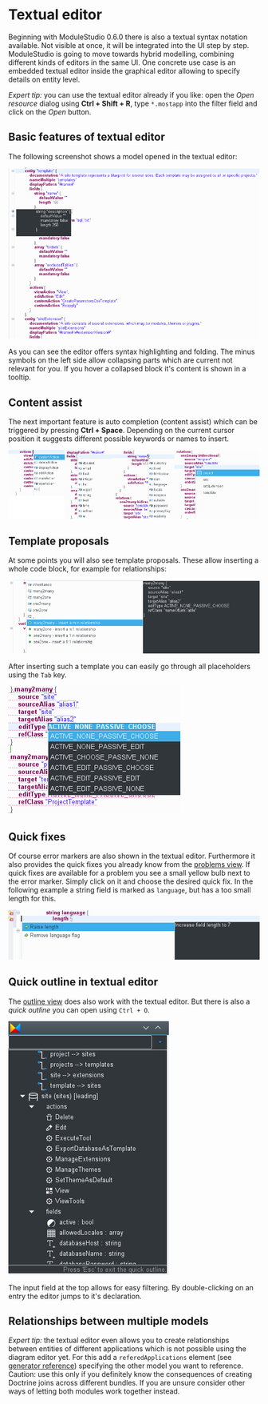 # Textual editor

Beginning with ModuleStudio 0.6.0 there is also a textual syntax notation available. Not visible at once, it will be integrated into the UI step by step. ModuleStudio is going to move towards hybrid modelling, combining different kinds of editors in the same UI. One concrete use case is an embedded textual editor inside the graphical editor allowing to specify details on entity level.

*Expert tip:* you can use the textual editor already if you like: open the *Open resource* dialog using **Ctrl + Shift + R**, type `*.mostapp` into the filter field and click on the *Open* button.

## Basic features of textual editor

The following screenshot shows a model opened in the textual editor:

![Example of textual editor](images/textual_example.png "Example of textual editor")

As you can see the editor offers syntax highlighting and folding. The minus symbols on the left side allow collapsing parts which are current not relevant for you. If you hover a collapsed block it's content is shown in a tooltip.

## Content assist

The next important feature is auto completion (content assist) which can be triggered by pressing **Ctrl + Space**. Depending on the current cursor position it suggests different possible keywords or names to insert.

![Auto completion at different positions](images/textual_content_assist.png "Auto completion at different positions")

## Template proposals

At some points you will also see template proposals. These allow inserting a whole code block, for example for relationships:

![Template proposals](images/textual_template_proposal.png "Template proposals")

After inserting such a template you can easily go through all placeholders using the `Tab` key.

![Placeholders in templates](images/textual_template_proposal_placeholders.png "Placeholders in templates")

## Quick fixes

Of course error markers are also shown in the textual editor. Furthermore it also provides the quick fixes you already know from the [problems view](33-Views.md#problems-view). If quick fixes are available for a problem you see a small yellow bulb next to the error marker. Simply click on it and choose the desired quick fix. In the following example a string field is marked as `language`, but has a too small length for this.

![Quick fixes in textual editor](images/textual_quickfix.png "Quick fixes in textual editor")

## Quick outline in textual editor

The [outline view](33-Views.md#outline-view) does also work with the textual editor. But there is also a *quick outline* you can open using `Ctrl + O`.

![Quick outline view](images/textual_quick_outline.png "Quick outline view")

The input field at the top allows for easy filtering. By double-clicking on an entry the editor jumps to it's declaration.

## Relationships between multiple models

*Expert tip:* the textual editor even allows you to create relationships between entities of different applications which is not possible using the diagram editor yet. For this add a `referedApplications` element (see [generator reference](87-GeneratorReference.md#referred-application)) specifying the other model you want to reference. Caution: use this only if you definitely know the consequences of creating Doctrine joins across different bundles. If you are unsure consider other ways of letting both modules work together instead.
